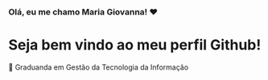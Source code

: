 ### **Olá, eu me chamo Maria Giovanna!** :heart:
# Seja bem vindo ao meu perfil Github!
:pushpin: Graduanda em Gestão da Tecnologia da Informação


<!---
MariaGiovannaAraujo/MariaGiovannaAraujo is a ✨ special ✨ repository because its `README.md` (this file) appears on your GitHub profile.
You can click the Preview link to take a look at your changes.
--->
